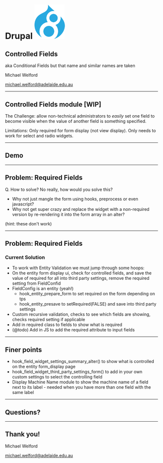 # Drupal <img src="images/d8-logo.png" alt="Drupal 8 logo" width="100" style="background:none; border:none; margin: 0; box-shadow: none">

## Controlled Fields
aka Conditional Fields but that name and similar names are taken

Michael Welford

<michael.welford@adelaide.edu.au>

---

## Controlled Fields module [WIP]

The Challenge: allow non-technical administrators to 
*easily* set one field to become visible when the value
of another field is something specified.

Limitations: Only required for form display (not view display). 
Only needs to work for select and radio widgets.

---

<!-- .slide: data-background="images/demo.jpg" -->
## Demo






---

## Problem: Required Fields

Q. How to solve? No really, how would you solve this?

- Why not just mangle the form using hooks, preprocess or even javascript? 
- Why not get super crazy and replace the widget with a non-required version by re-rendering it into the form array in an alter?

(hint: these don't work)

---

## Problem: Required Fields
### Current Solution

- To work with Entity Validation we must jump through some hoops:
- On the entity form display ui, check for controlled fields, and save the value of required for all into third party settings, remove the required setting from FieldConfid
- FieldConfig is an entity (yeah!)
  - hook_entity_prepare_form to set required on the form depending on tps
  - hook_entity_presave to setRequired(FALSE) and save into third party settings
- Custom recursive validation, checks to see which fields are showing, checks required setting if applicable
- Add in required class to fields to show what is required 
- (@todo) Add in JS to add the required attribute to input fields

---

## Finer points

- hook_field_widget_settings_summary_alter() to show what is controlled on the entity form_display page
- hook_field_widget_third_party_settings_form() to add in your own custom settings to select the controlling field
- Display Machine Name module to show the machine name of a field next to its label - needed when you have more than one field with the same label

---

## Questions?

---

## Thank you!

Michael Welford

<michael.welford@adelaide.edu.au>
